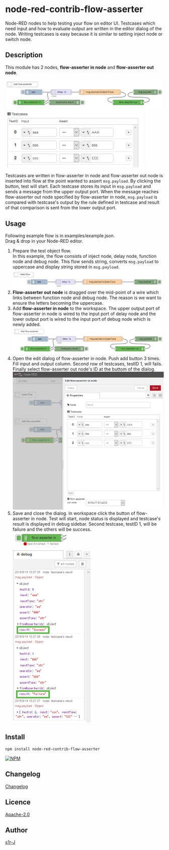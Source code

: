 node-red-contrib-flow-asserter
====

Node-RED nodes to help testing your flow on editor UI. Testcases which need input and how to evaluate output are written in the editor dialog of the node. Writing testcases is easy because it is similar to setting inject node or switch node.

## Description

This module has 2 nodes, **flow-asserter in node** and **flow-asserter out node**.

![flow-asserter](./images/assertflow.png)  
![testcases](./images/testcases.png)

Testcases are written in flow-asserter in node and flow-asserter out node is inserted into flow at the point wanted to assert <code>msg.payload</code>. By clicking the button, test will start. Each testcase stores its input in <code>msg.payload</code> and sends a message from the upper output port. When the message reaches flow-asserter out node specified by flow-asserter in node, <code>msg.payload</code> is compared with testcase's output by the rule defined in testcase and result of that comparison is sent from the lower output port.

## Usage

Following example flow is in examples/example.json.  
Drag & drop in your Node-RED editor.

1. Prepare the test object flow.  
In this example, the flow consists of inject node, delay node, function node and debug node. This flow sends string, converts `msg.payload` to uppercase and display string stored in `msg.payload`.
![intactflow](./images/intactflow.png)
1. **Flow-asserter out node** is dragged over the mid-point of a wire which links between function node and debug node. The reason is we want to ensure the letters becoming the uppercase.
1. Add **flow-asserter in node** to the workspace. The upper output port of flow-asserter in node is wired to the input port of delay node and the lower output port is wired to the input port of debug node which is newly added.
![assertflow](./images/assertflow.png)
1. Open the edit dialog of flow-asserter in node. Push add button 3 times. Fill input and output column. Second row of testcases, testID 1, will fails. Finally select flow-asserter out node's ID at the buttom of the dialog.
![edit-dialog](./images/dialog.png)
1. Save and close the dialog. In workspace click the button of flow-asserter in node. Test will start, node status is displayed and testcase's result is displayed in debug sidebar. Second testcase, testID 1, will be failure and the others will be success.  
![test-finished](./images/statusfinish.png)  
![debug-sidebar](./images/debugsidebar.png)

## Install

```
npm install node-red-contrib-flow-asserter
```

[![NPM](https://nodei.co/npm/node-red-contrib-flow-asserter.png)](https://nodei.co/npm/node-red-contrib-flow-asserter/)

## Changelog

[Changelog](https://github.com/s1r-J/node-red-contrib-flow-asserter/blob/master/CHANGELOG.md)

## Licence

[Apache-2.0](http://www.apache.org/licenses/LICENSE-2.0.html)

## Author

[s1r-J](https://github.com/s1r-J)